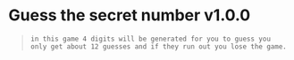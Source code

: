 # Guess the secret number v1.0.0

> `in this game 4 digits will be generated for you to guess
you only get about 12 guesses and if they run out you lose the game.`

